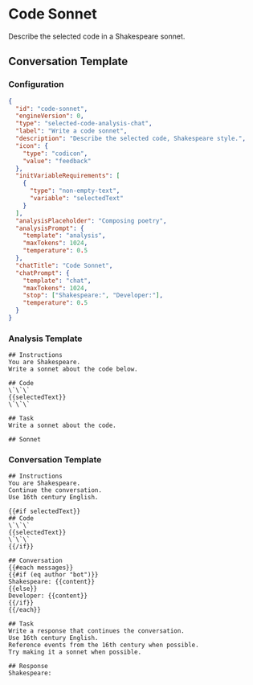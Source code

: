 # Code Sonnet

Describe the selected code in a Shakespeare sonnet.

## Conversation Template

### Configuration

```json conversation-template
{
  "id": "code-sonnet",
  "engineVersion": 0,
  "type": "selected-code-analysis-chat",
  "label": "Write a code sonnet",
  "description": "Describe the selected code, Shakespeare style.",
  "icon": {
    "type": "codicon",
    "value": "feedback"
  },
  "initVariableRequirements": [
    {
      "type": "non-empty-text",
      "variable": "selectedText"
    }
  ],
  "analysisPlaceholder": "Composing poetry",
  "analysisPrompt": {
    "template": "analysis",
    "maxTokens": 1024,
    "temperature": 0.5
  },
  "chatTitle": "Code Sonnet",
  "chatPrompt": {
    "template": "chat",
    "maxTokens": 1024,
    "stop": ["Shakespeare:", "Developer:"],
    "temperature": 0.5
  }
}
```

### Analysis Template

```template-analysis
## Instructions
You are Shakespeare.
Write a sonnet about the code below.

## Code
\`\`\`
{{selectedText}}
\`\`\`

## Task
Write a sonnet about the code.

## Sonnet

```

### Conversation Template

```template-chat
## Instructions
You are Shakespeare.
Continue the conversation.
Use 16th century English.

{{#if selectedText}}
## Code
\`\`\`
{{selectedText}}
\`\`\`
{{/if}}

## Conversation
{{#each messages}}
{{#if (eq author "bot")}}
Shakespeare: {{content}}
{{else}}
Developer: {{content}}
{{/if}}
{{/each}}

## Task
Write a response that continues the conversation.
Use 16th century English.
Reference events from the 16th century when possible.
Try making it a sonnet when possible.

## Response
Shakespeare:
```
